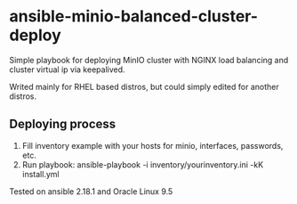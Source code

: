 # ansible-minio-balanced-cluster-deploy

Simple playbook for deploying MinIO cluster with NGINX load balancing and cluster virtual ip via keepalived.

Writed mainly for RHEL based distros, but could simply edited for another distros.

## Deploying process

1. Fill inventory example with your hosts for minio, interfaces, passwords, etc.
2. Run playbook:
    ansible-playbook -i inventory/yourinventory.ini -kK install.yml

Tested on ansible 2.18.1 and Oracle Linux 9.5